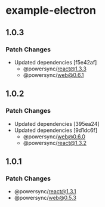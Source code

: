 # example-electron

## 1.0.3

### Patch Changes

- Updated dependencies [f5e42af]
  - @powersync/react@1.3.3
  - @powersync/web@0.6.1

## 1.0.2

### Patch Changes

- Updated dependencies [395ea24]
- Updated dependencies [9d1dc6f]
  - @powersync/web@0.6.0
  - @powersync/react@1.3.2

## 1.0.1

### Patch Changes

- @powersync/react@1.3.1
- @powersync/web@0.5.3
